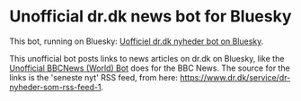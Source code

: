 # Unofficial dr.dk news bot for Bluesky

This bot, running on Bluesky: [Uofficiel dr.dk nyheder bot on Bluesky](https://bsky.app/profile/drdk-nyheder-bot.bsky.social).

This unofficial bot posts links to news articles on dr.dk on Bluesky, like the [Unofficial BBCNews (World) Bot](https://bsky.app/profile/bbcnews-world-rss.bsky.social) does for the BBC News. The source for the links is the 'seneste nyt' RSS feed, from here: https://www.dr.dk/service/dr-nyheder-som-rss-feed-1.
